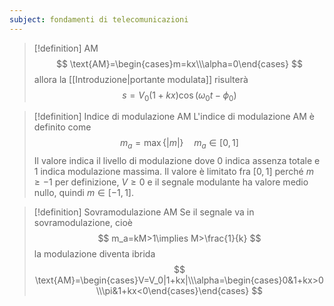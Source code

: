 ```yaml
---
subject: fondamenti di telecomunicazioni
---
```

> [!definition] AM
> $$
> \text{AM}=\begin{cases}m=kx\\\alpha=0\end{cases}
> $$
> allora la [[Introduzione|portante modulata]] risulterà
> $$
> s=V_0(1+kx)\cos(\omega_0t-\phi_0)
> $$

> [!definition] Indice di modulazione AM
> L'indice di modulazione AM è definito come
> $$
> m_a=\max\{|m|\}\quad m_a\in[0,1]
> $$
> Il valore indica il livello di modulazione dove 0 indica assenza totale e 1 indica modulazione massima.
> Il valore è limitato fra $[0,1]$ perché $m\ge-1$ per definizione, $V\ge0$ e il segnale modulante ha valore medio nullo, quindi $m\in[-1,1]$. 

> [!definition] Sovramodulazione AM
> Se il segnale va in sovramodulazione, cioè
> $$
> m_a=kM>1\implies M>\frac{1}{k}
> $$
> la modulazione diventa ibrida
> $$
> \text{AM}=\begin{cases}V=V_0|1+kx|\\\alpha=\begin{cases}0&1+kx>0\\\pi&1+kx<0\end{cases}\end{cases}
> $$
> 